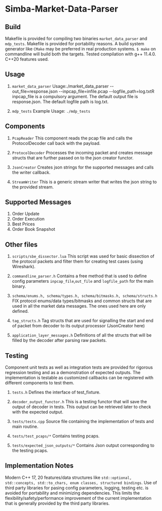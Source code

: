 # Simba-Market-Data-Parser

## Build

Makefile is provided for compiling two binaries ```market_data_parser``` and ```mdp_tests```. Makefile is provided for portability reasons. A build system generator like ```CMake``` may be preferred in real production systems. ```$ make``` on commandline will build both the targets.
Tested compilation with g++ 11.4.0. C++20 features used.

## Usage

1. ```market_data_parser```
Usage:./market_data_parser --out_file=response.json --inpcap_file=infile.pcap --logfile_path=log.txtR
inpcap_file is a compulsory argument. The default output file is response.json. The default logfile path is log.txt.

2. ```mdp_tests```
Example Usage: ```./mdp_tests```

## Components

1. ```PcapReader```
    This component reads the pcap file and calls the ProtocolDecoder call back with the payload.

2. ```ProtocolDecoder```
    Processes the incoming packet and creates message structs that are further passed on to the json creator functor.

3. ```JsonCreator```
    Creates json strings for the supported messages and calls the writer callback.

4. ```StreamWriter```
    This is a generic stream writer that writes the json string to the provided stream.

## Supported Messages

1. Order Update
2. Order Execution
3. Best Prices
4. Order Book Snapshot

## Other files

1. ```scripts/sbe_dissector.lua```
This script was used for basic dissection of the protocol packets and filter them for creating test cases (using Wireshark).

2. ```commandline_parser.h```
Contains a free method that is used to define config parameters ```inpcap_file```,```out_file``` and ```logfile_path``` for the main binary.

3. ```schema/enums.h, schema/types.h, schema/bitmasks.h, schema/structs.h```  
FIX  protocol enums/data types/bitmasks and common structs that are used in all the market data messages. The ones used here are only defined.

4. ```tag_structs.h```
Tag structs that are used for signalling the start and end of packet from decoder to its output processor (JsonCreator here)

5. ```application_layer_messages.h```
Definitions of all the structs that will be filled by the decoder after parsing raw packets.

## Testing

Component unit tests as well as integration tests are provided for rigorous regression testing and as a demonstration of expected outputs. The implementation is testable as customized callbacks can be registered with different components to  test them.

1. ```tests.h```
Defines the interface of test_fixture.

2. ```decoder_output_functor.h```
This is a testing functor that will save the output of decoder in tests. This output can be retrieved later to check with the expected output.

3. ```tests/tests.cpp```
Source file containing the implementation of tests and main routine.

4. ```tests/test_pcaps/*```
Contains testing pcaps.

5. ```tests/expected_json_outputs/*```
Contains Json output corresponding to the testing pcaps.

## Implementation Notes

Modern C++ 17, 20 features/data structures like ```std::optional, std::concepts, std::to_chars, enum classes, structured bindings```. Use of third party libraries for pasing config parameters, logging, testing etc. is avoided for portability and minimizing dependencies. This limits the flexibility/safety/performance improvement of the current implementation that is generally provided by the third party libraries.
